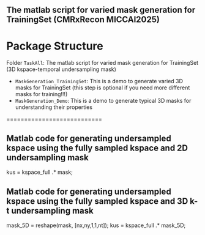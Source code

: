## The matlab script for varied mask generation for TrainingSet (CMRxRecon MICCAI2025)

# Package Structure
Folder `TaskAll`: The matlab script for varied mask generation for TrainingSet (3D kspace-temporal undersampling mask)
* `MaskGeneration_TrainingSet`: This is a demo to generate varied 3D masks for TrainingSet (this step is optional if you need more different masks for training!!!)
* `MaskGeneration_Demo`: This is a demo to generate typical 3D masks for understanding their properties

===========================

## Matlab code for generating undersampled kspace using the fully sampled kspace and 2D undersampling mask
kus = kspace_full .* mask;

## Matlab code for generating undersampled kspace using the fully sampled kspace and 3D k-t undersampling mask
mask_5D = reshape(mask, [nx,ny,1,1,nt]); kus = kspace_full .* mask_5D;
